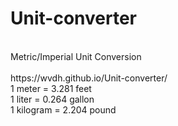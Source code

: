 # Unit-converter
<br>
Metric/Imperial Unit Conversion <br>
<br>
https://wvdh.github.io/Unit-converter/
<br>
1 meter = 3.281 feet<br>
1 liter = 0.264 gallon<br>
1 kilogram = 2.204 pound<br>
